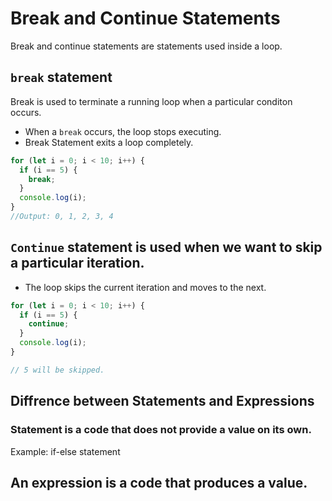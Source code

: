 # Break and Continue Statements

Break and continue statements are statements used inside a loop.

## `break` statement

Break is used to terminate a running loop when a particular conditon occurs.

- When a `break` occurs, the loop stops executing.
- Break Statement exits a loop completely.

```js
for (let i = 0; i < 10; i++) {
  if (i == 5) {
    break;
  }
  console.log(i);
}
//Output: 0, 1, 2, 3, 4
```

## `Continue` statement is used when we want to skip a particular iteration.

- The loop skips the current iteration and moves to the next.

```js
for (let i = 0; i < 10; i++) {
  if (i == 5) {
    continue;
  }
  console.log(i);
}

// 5 will be skipped.
```

## Diffrence between Statements and Expressions

### Statement is a code that does not provide a value on its own.

Example: if-else statement

## An expression is a code that produces a value.
